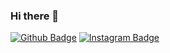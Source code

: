### Hi there 👋

[![Github Badge](https://img.shields.io/badge/-Github-000?style=quare&labelColor=000&logo=Github&logoColor=white&link=link)](https://github.com/OguzcanKacmaz) 
[![Instagram Badge](https://img.shields.io/badge/-Instagram-C13584?style=flat-quare&labelColor=C13584&logo=instagram&logoColor=white&link=www.instagram.com/oguzcankacmaz)](www.instagram.com/oguzcankacmaz) 




